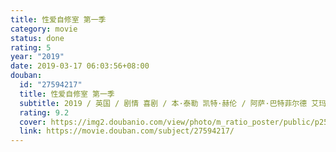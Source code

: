 ```yaml
---
title: 性爱自修室 第一季
category: movie
status: done
rating: 5
year: "2019"
date: 2019-03-17 06:03:56+08:00
douban:
  id: "27594217"
  title: 性爱自修室 第一季
  subtitle: 2019 / 英国 / 剧情 喜剧 / 本·泰勒 凯特·赫伦 / 阿萨·巴特菲尔德 艾玛·麦基
  rating: 9.2
  cover: https://img2.doubanio.com/view/photo/m_ratio_poster/public/p2569324883.jpg
  link: https://movie.douban.com/subject/27594217/
---
```



